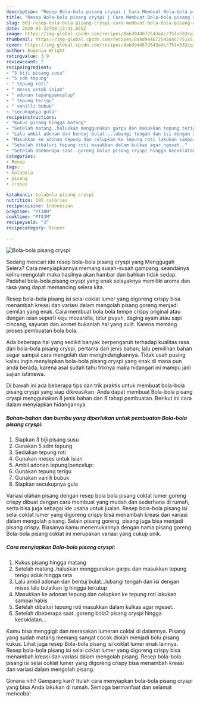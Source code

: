 ```yaml
---
description: "Resep Bola-bola pisang cryspi | Cara Membuat Bola-bola pisang cryspi Yang Menggugah Selera"
title: "Resep Bola-bola pisang cryspi | Cara Membuat Bola-bola pisang cryspi Yang Menggugah Selera"
slug: 603-resep-bola-bola-pisang-cryspi-cara-membuat-bola-bola-pisang-cryspi-yang-menggugah-selera
date: 2020-05-22T08:13:41.855Z
image: https://img-global.cpcdn.com/recipes/8abd944672543a4c/751x532cq70/bola-bola-pisang-cryspi-foto-resep-utama.jpg
thumbnail: https://img-global.cpcdn.com/recipes/8abd944672543a4c/751x532cq70/bola-bola-pisang-cryspi-foto-resep-utama.jpg
cover: https://img-global.cpcdn.com/recipes/8abd944672543a4c/751x532cq70/bola-bola-pisang-cryspi-foto-resep-utama.jpg
author: Eugenia Wright
ratingvalue: 3.9
reviewcount: 7
recipeingredient:
- "3 biji pisang susu"
- "5 sdm tepung"
- " tepung roti"
- " meses untuk isian"
- " adonan tepungpencelup"
- " tepung terigu"
- " vanilli bubuk"
- "secukupnya gula"
recipeinstructions:
- "Kukus pisang hingga matang"
- "Setelah matang..haluskan menggunakan garpu dan masukkan tepung terigu aduk hingga rata"
- "Lalu ambil adonan dan bentuj bulat...lubangi tengah dan isi dengan mises lalu bulatkan lg hingga tertutup"
- "Masukkan ke adonan tepung dan celupkan ke tepung roti lakukan sampai habis"
- "Setelah dibaluri tepung roti masukkan dalam kulkas agar ngeset.."
- "Setelah dbeberapa saat..goreng bola2 pisang cryspi hingga kecoklatan..."
categories:
- Resep
tags:
- bolabola
- pisang
- cryspi

katakunci: bolabola pisang cryspi 
nutrition: 105 calories
recipecuisine: Indonesian
preptime: "PT38M"
cooktime: "PT43M"
recipeyield: "3"
recipecategory: Dinner

---
```



![Bola-bola pisang cryspi](https://img-global.cpcdn.com/recipes/8abd944672543a4c/751x532cq70/bola-bola-pisang-cryspi-foto-resep-utama.jpg)

Sedang mencari ide resep bola-bola pisang cryspi yang Menggugah Selera? Cara menyiapkannya memang susah-susah gampang. seandainya keliru mengolah maka hasilnya akan hambar dan bahkan tidak sedap. Padahal bola-bola pisang cryspi yang enak selayaknya memiliki aroma dan rasa yang dapat memancing selera kita.

Resep bola-bola pisang isi selai coklat lumer yang digoreng crispy bisa menambah kreasi dan variasi dalam mengolah pisang goreng menjadi cemilan yang enak. Cara membuat bola bola tempe crispy original atau dengan isian seperti keju mozarella, telur puyuh, daging ayam atau sapi cincang, sayuran dan kornet bukanlah hal yang sulit. Karena memang proses pembuatan bola bola.

Ada beberapa hal yang sedikit banyak berpengaruh terhadap kualitas rasa dari bola-bola pisang cryspi, pertama dari jenis bahan, lalu pemilihan bahan segar sampai cara mengolah dan menghidangkannya. Tidak usah pusing kalau ingin menyiapkan bola-bola pisang cryspi yang enak di mana pun anda berada, karena asal sudah tahu triknya maka hidangan ini mampu jadi sajian istimewa.


Di bawah ini ada beberapa tips dan trik praktis untuk membuat bola-bola pisang cryspi yang siap dikreasikan. Anda dapat membuat Bola-bola pisang cryspi menggunakan 8 jenis bahan dan 6 tahap pembuatan. Berikut ini cara dalam menyiapkan hidangannya.

<!--inarticleads1-->

##### Bahan-bahan dan bumbu yang diperlukan untuk pembuatan Bola-bola pisang cryspi:

1. Siapkan 3 biji pisang susu
1. Gunakan 5 sdm tepung
1. Sediakan  tepung roti
1. Gunakan  meses untuk isian
1. Ambil  adonan tepung/pencelup:
1. Gunakan  tepung terigu
1. Gunakan  vanilli bubuk
1. Siapkan secukupnya gula


Variasi olahan pisang dengan resep bola bola pisang coklat lumer goreng crispy dibuat dengan cara membuat yang mudah dan sederhana di rumah, serta bisa juga sebagai ide usaha untuk jualan. Resep bola-bola pisang isi selai coklat lumer yang digoreng crispy bisa menambah kreasi dan variasi dalam mengolah pisang. Selain pisang goreng, pisang juga bisa menjadi pisang crispy. Biasanya kamu menemukannya dengan nama pisang goreng Bola-bola pisang coklat ini merupakan variasi yang cukup unik. 

<!--inarticleads2-->

##### Cara menyiapkan Bola-bola pisang cryspi:

1. Kukus pisang hingga matang
1. Setelah matang..haluskan menggunakan garpu dan masukkan tepung terigu aduk hingga rata
1. Lalu ambil adonan dan bentuj bulat...lubangi tengah dan isi dengan mises lalu bulatkan lg hingga tertutup
1. Masukkan ke adonan tepung dan celupkan ke tepung roti lakukan sampai habis
1. Setelah dibaluri tepung roti masukkan dalam kulkas agar ngeset..
1. Setelah dbeberapa saat..goreng bola2 pisang cryspi hingga kecoklatan...


Kamu bisa menggigit dan merasakan lumeran coklat di dalamnya. Pisang yang sudah matang memang sangat cocok diolah menjadi bolu pisang kukus. Lihat juga resep Bola-bola pisang isi coklat lumer enak lainnya. Resep bola-bola pisang isi selai coklat lumer yang digoreng crispy bisa menambah kreasi dan variasi dalam mengolah pisang. Resep bola-bola pisang isi selai coklat lumer yang digoreng crispy bisa menambah kreasi dan variasi dalam mengolah pisang. 

Gimana nih? Gampang kan? Itulah cara menyiapkan bola-bola pisang cryspi yang bisa Anda lakukan di rumah. Semoga bermanfaat dan selamat mencoba!
